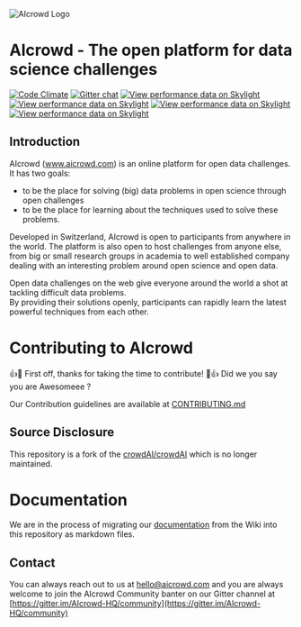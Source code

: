 ![AIcrowd Logo](app/assets/images/misc/aicrowd-horizontal.png)

# AIcrowd - The open platform for data science challenges

[![Code Climate](https://codeclimate.com/github/crowdAI/crowdai/badges/gpa.svg)](https://codeclimate.com/github/crowdAI/crowdai)
[![Gitter chat](https://badges.gitter.im/AIcrowd-HQ/gitter.png)](https://gitter.im/AIcrowd-HQ/community)
[![View performance data on Skylight](https://badges.skylight.io/problem/oUp0YzF6iDnj.svg?token=Ua2ArP97LHD6wNgaYkCqktPVyIPZmSvc46A-YxM8B60)](https://www.skylight.io/app/applications/oUp0YzF6iDnj)
[![View performance data on Skylight](https://badges.skylight.io/typical/oUp0YzF6iDnj.svg?token=Ua2ArP97LHD6wNgaYkCqktPVyIPZmSvc46A-YxM8B60)](https://www.skylight.io/app/applications/oUp0YzF6iDnj)
[![View performance data on Skylight](https://badges.skylight.io/rpm/oUp0YzF6iDnj.svg?token=Ua2ArP97LHD6wNgaYkCqktPVyIPZmSvc46A-YxM8B60)](https://www.skylight.io/app/applications/oUp0YzF6iDnj)
[![View performance data on Skylight](https://badges.skylight.io/status/oUp0YzF6iDnj.svg?token=Ua2ArP97LHD6wNgaYkCqktPVyIPZmSvc46A-YxM8B60)](https://www.skylight.io/app/applications/oUp0YzF6iDnj)

## Introduction
AIcrowd (www.aicrowd.com) is an online platform for open data challenges.
It has two goals:
* to be the place for solving (big) data problems in open science through open challenges
* to be the place for learning about the techniques used to solve these problems.

Developed in Switzerland, AIcrowd is open to participants from anywhere in the world. The platform is also open to host challenges from anyone else, from big or small research groups in academia to well established company dealing with an interesting problem around open science and open data.   

Open data challenges on the web give everyone around the world a shot at tackling difficult data problems.   
By providing their solutions openly, participants can rapidly learn the latest powerful techniques from each other.   

# Contributing to AIcrowd

:+1::tada: First off, thanks for taking the time to contribute! :tada::+1:
Did we you say you are Awesomeee ?

Our Contribution guidelines are available at [CONTRIBUTING.md](CONTRIBUTING.md)

## Source Disclosure
This repository is a fork of the [crowdAI/crowdAI](https://github.com/crowdAI/crowdAI) which is no longer maintained.

# Documentation

We are in the process of migrating our [documentation](doc/documentation.md) from the Wiki into this repository as markdown files.

## Contact
You can always reach out to us at [hello@aicrowd.com](mailto:hello@aicrowd.com)
and you are always welcome to join the AIcrowd Community banter on our Gitter channel at [https://gitter.im/AIcrowd-HQ/community](https://gitter.im/AIcrowd-HQ/community)
